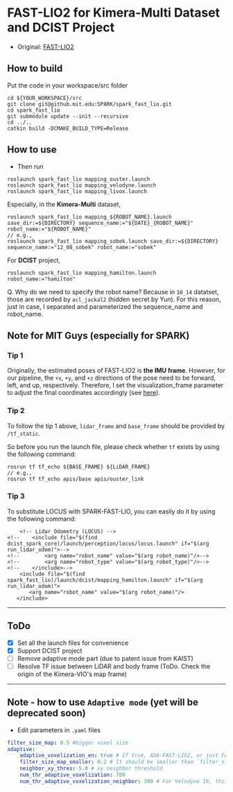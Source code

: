 # FAST-LIO2 for Kimera-Multi Dataset and DCIST Project

+ Original: [FAST-LIO2](https://github.com/hku-mars/FAST_LIO)


## How to build


Put the code in your workspace/src folder

```shell
cd ${YOUR_WORKSPACE}/src
git clone git@github.mit.edu:SPARK/spark_fast_lio.git
cd spark_fast_lio
git submodule update --init --recursive
cd ../..
catkin build -DCMAKE_BUILD_TYPE=Release
```

## How to use

+ Then run

```shell
roslaunch spark_fast_lio mapping_ouster.launch
roslaunch spark_fast_lio mapping_velodyne.launch
roslaunch spark_fast_lio mapping_livox.launch
```

Especially, in the **Kimera-Multi** dataset,

```
roslaunch spark_fast_lio mapping_${ROBOT_NAME}.launch save_dir:=${DIRECTORY} sequence_name:="${DATE}_{ROBOT_NAME}" robot_name:="${ROBOT_NAME}" 
// e.g.,
roslaunch spark_fast_lio mapping_sobek.launch save_dir:=${DIRECTORY} sequence_name:="12_08_sobek" robot_name:="sobek" 
```

For **DCIST** project,

```
roslaunch spark_fast_lio mapping_hamilton.launch robot_name:="hamilton" 
```

Q. Why do we need to specify the robot name?
Because in `10_14` datatset, those are recorded by `acl_jackal2` (hidden secret by Yun). 
For this reason, just in case, I separated and parameterized the sequence_name and robot_name.

## Note for MIT Guys (especially for SPARK)

### Tip 1

Originally, the estimated poses of FAST-LIO2 is **the IMU frame**.
However, for our pipeline, the `+x`, `+y`, and `+z` directions of the pose need to be forward, left, and up, respectively.
Therefore, I set the visualization_frame parameter to adjust the final coordinates accordingly (see [here](https://github.mit.edu/SPARK/spark_fast_lio/blob/6cdcb73f88003dbc27db9e365bc49f6c5d6e3f10/ada_lio/config/dcist/hamilton.yaml#L11)).

### Tip 2

To follow the tip 1 above, `lidar_frame` and `base_frame` should be provided by `/tf_static`.

So before you run the launch file, please check whether `tf` exists by using the following command:

```
rosrun tf tf_echo ${BASE_FRAME} ${LiDAR_FRAME}
// e.g.,
rosrun tf tf_echo apis/base apis/ouster_link
```

### Tip 3

To substitute LOCUS with SPARK-FAST-LIO, you can easily do it by using the following command:

```
    <!-- Lidar Odometry (LOCUS) -->
<!--    <include file="$(find dcist_spark_core)/launch/perception/locus/locus.launch" if="$(arg run_lidar_odom)">-->
<!--        <arg name="robot_name" value="$(arg robot_name)"/>-->
<!--        <arg name="robot_type" value="$(arg robot_type)"/>-->
<!--    </include>-->
    <include file="$(find spark_fast_lio)/launch/dcist/mapping_hamilton.launch" if="$(arg run_lidar_odom)">
       <arg name="robot_name" value="$(arg robot_name)"/>
   </include>
```

---

## ToDo 

- [X] Set all the launch files for convenience
- [X] Support DCIST project
- [ ] Remove adaptive mode part (due to patent issue from KAIST)
- [ ] Resolve TF issue between LiDAR and body frame (ToDo. Check the origin of the Kimera-VIO's map frame)

---

## Note - how to use `Adaptive mode` (yet will be deprecated soon)

+ Edit parameters in `.yaml` files

```yaml
filter_size_map: 0.5 #bigger voxel size
adaptive:
    adaptive_voxelization_en: true # If true, ADA-FAST-LIO2, or just FAST-LIO2
    filter_size_map_smaller: 0.2 # It should be smaller than `filter_size_map`
    neighbor_xy_thres: 5.0 # xy neighbor threshold
    num_thr_adaptive_voxelization: 700
    num_thr_adaptive_voxelization_neighbor: 300 # For Velodyne 16, this method is not applicable
```

